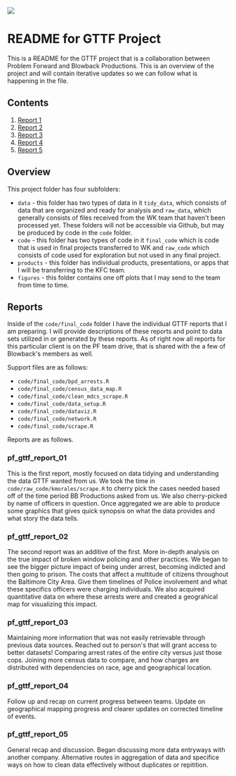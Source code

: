 ![](https://www.problemforward.com/images/pf_logo.jpg)

# README for GTTF Project

This is a README for the GTTF project that is a collaboration between Problem Forward and Blowback Productions. This is an overview of the project and will contain iterative updates so we can follow what is happening in the file. 

## Contents

1. [Report 1](#pf_gttf_report_01)
2. [Report 2](#pf_gttf_report_02)
3. [Report 3](#pf_gttf_report_03)
4. [Report 4](#pf_gttf_report_04)
5. [Report 5](#pf_gttf_report_05)

## Overview

This project folder has four subfolders:
* `data` - this folder has two types of data in it `tidy_data`, which consists of data that are organized and ready for analysis and `raw_data`, which generally consists of files received from the WK team that haven't been processed yet. These folders will not be accessible via Github, but may be produced by code in the `code` folder.  
* `code` - this folder has two types of code in it `final_code` which is code that is used in final projects transferred to WK and `raw_code` which consists of code used for exploration but not used in any final project. 
* `products` - this folder has individual products, presentations, or apps that I will be transferring to the KFC team. 
* `figures` - this folder contains one off plots that I may send to the team from time to time. 

## Reports

Inside of the `code/final_code` folder I have the individual GTTF reports that I am preparing. I will provide descriptions of these reports and point to data sets utilized in or generated by these reports. As of right now all reports for this particular client is on the PF team drive, that is shared with the a few of Blowback's members as well. 

Support files are as follows:
  - `code/final_code/bpd_arrests.R`
  - `code/final_code/census_data_map.R`
  - `code/final_code/clean_mdcs_scrape.R`
  - `code/final_code/data_setup.R`
  - `code/final_code/dataviz.R`
  - `code/final_code/network.R`
  - `code/final_code/scrape.R`

Reports are as follows. 

### pf_gttf_report_01

This is the first report, mostly focused on data tidying and understanding the data GTTF wanted from us. We took the time in `code/raw_code/kmorales/scrape.R` to cherry pick the cases needed based off of the time period BB Productions asked from us. We also cherry-picked by name of officers in question. Once aggregated we are able to produce some graphics that gives quick synopsis on what the data provides and what story the data tells.

### pf_gttf_report_02

The second report was an additive of the first. More in-depth analysis on the true impact of broken window policing and other practices. We began to see the bigger picture impact of being under arrest, becoming indicted and then going to prison. The costs that affect a multitude of citizens throughout the Baltimore City Area. Give them timelines of Police involvement and what these specifics officers were charging individuals. We also acquired quantitative data on where these arrests were and created a geograhical map for visualizing this impact. 

### pf_gttf_report_03

Maintaining more information that was not easily retrievable through previous data sources. Reached out to person's that will grant access to better datasets! Comparing arrest rates of the entire city versus just those cops. Joining more census data to compare, and how charges are distributed with dependencies on race, age and geographical location. 

### pf_gttf_report_04

Follow up and recap on current progress between teams. Update on geographical mapping progress and clearer updates on corrected timeline of events.

### pf_gttf_report_05

General recap and discussion. Began discussing more data entryways with another company. Alternative routes in aggregation of data and specifice ways on how to clean data effectively without duplicates or repitition. 

